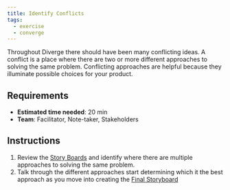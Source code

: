 ```yaml
---
title: Identify Conflicts
tags:
  - exercise
  - converge
---
```

Throughout Diverge there should have been many conflicting ideas. A conflict is a place where there are two or more different approaches to solving the same problem. Conflicting approaches are helpful because they illuminate possible choices for your product.

## Requirements

- **Estimated time needed**: 20 min
- **Team**: Facilitator, Note-taker, Stakeholders
 
 ## Instructions
 
1. Review the [Story Boards](/exercises/3-step-storyboards) and identify where there are multiple approaches to solving the same problem.
2. Talk through the different approaches start determining which it the best approach as you move into creating the [Final Storyboard](/exercises/make-a-map.md)